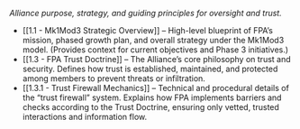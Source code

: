 _Alliance purpose, strategy, and guiding principles for oversight and trust._  
- [[1.1 - Mk1Mod3 Strategic Overview]] – High-level blueprint of FPA’s mission, phased growth plan, and overall strategy under the Mk1Mod3 model. (Provides context for current objectives and Phase 3 initiatives.)  
- [[1.3 - FPA Trust Doctrine]] – The Alliance’s core philosophy on trust and security. Defines how trust is established, maintained, and protected among members to prevent threats or infiltration.  
- [[1.3.1 - Trust Firewall Mechanics]] – Technical and procedural details of the “trust firewall” system. Explains how FPA implements barriers and checks according to the Trust Doctrine, ensuring only vetted, trusted interactions and information flow.